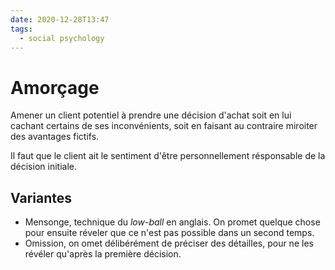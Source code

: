 ```yaml
---
date: 2020-12-28T13:47
tags:
  - social psychology
---
```


# Amorçage

Amener un client potentiel à prendre une décision d'achat soit en lui cachant certains de ses inconvénients, soit en faisant au contraire miroiter des avantages fictifs.

Il faut que le client ait le sentiment d'être personnellement résponsable de la décision initiale.

## Variantes

- Mensonge, technique du *low-ball* en anglais. On promet quelque chose pour ensuite réveler que ce n'est pas possible dans un second temps.
- Omission, on omet délibérément de préciser des détailles, pour ne les révéler qu'après la première décision.
